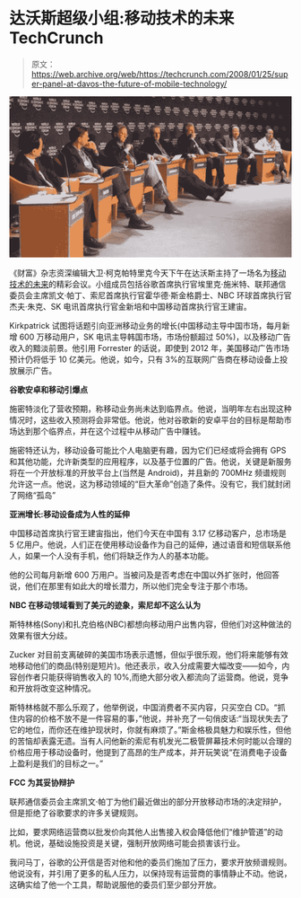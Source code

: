 # 达沃斯超级小组:移动技术的未来 TechCrunch

> 原文：<https://web.archive.org/web/https://techcrunch.com/2008/01/25/super-panel-at-davos-the-future-of-mobile-technology/>

![](img/e7fba9215fcef21033547a6c037cca38.png)

《财富》杂志资深编辑大卫·柯克帕特里克今天下午在达沃斯主持了一场名为[移动技术的未来](https://web.archive.org/web/20221209132857/http://www.weforum.org/en/events/AnnualMeeting2008/Programme/index.htm?id=22863)的精彩会议。小组成员包括谷歌首席执行官埃里克·施米特、联邦通信委员会主席凯文·帕丁、索尼首席执行官霍华德·斯金格爵士、NBC 环球首席执行官杰夫·朱克、SK 电讯首席执行官金新培和中国移动首席执行官王建宙。

Kirkpatrick 试图将话题引向亚洲移动业务的增长(中国移动主导中国市场，每月新增 600 万移动用户，SK 电讯主导韩国市场，市场份额超过 50%)，以及移动广告收入的黯淡前景。他引用 Forrester 的话说，即使到 2012 年，美国移动广告市场预计仍将低于 10 亿美元。他说，如今，只有 3%的互联网广告商在移动设备上投放展示广告。

**谷歌安卓和移动引爆点**

施密特淡化了营收预期，称移动业务尚未达到临界点。他说，当明年左右出现这种情况时，这些收入预测将会非常低。他说，他对谷歌新的安卓平台的目标是帮助市场达到那个临界点，并在这个过程中从移动广告中赚钱。

施密特还认为，移动设备可能比个人电脑更有趣，因为它们已经或将会拥有 GPS 和其他功能，允许新类型的应用程序，以及基于位置的广告。他说，关键是新服务将在一个开放标准的开放平台上(当然是 Android)，并且新的 700MHz 频谱规则允许这一点。他说，这为移动领域的“巨大革命”创造了条件。没有它，我们就封闭了网络“孤岛”

**亚洲增长:移动设备成为人性的延伸**

中国移动首席执行官王建宙指出，他们今天在中国有 3.17 亿移动客户，总市场是 5 亿用户。他说，人们正在使用移动设备作为自己的延伸，通过语音和短信联系他人，如果一个人没有手机，他们将缺乏作为人的基本功能。

他的公司每月新增 600 万用户。当被问及是否考虑在中国以外扩张时，他回答说，他们在那里有如此大的增长潜力，所以他们完全专注于那个市场。

**NBC 在移动领域看到了美元的迹象，索尼却不这么认为**

斯特林格(Sony)和扎克伯格(NBC)都想向移动用户出售内容，但他们对这种做法的效果有很大分歧。

Zucker 对目前支离破碎的美国市场表示遗憾，但似乎很乐观，他们将来能够有效地移动他们的商品(特别是短片)。他还表示，收入分成需要大幅改变——如今，内容创作者只能获得销售收入的 10%,而绝大部分收入都流向了运营商。他说，竞争和开放将改变这种情况。

斯特林格就不那么乐观了，他举例说，中国消费者不买内容，只买空白 CD。“抓住内容的价格不放不是一件容易的事，”他说，并补充了一句俏皮话:“当现状失去了它的地位，而你还在维护现状时，你就有麻烦了。”斯金格极具魅力和娱乐性，但他的苦恼却表露无遗。当有人问他新的索尼有机发光二极管屏幕技术何时能以合理的价格应用于移动设备时，他提到了高昂的生产成本，并开玩笑说“在消费电子设备上盈利是我们的目标之一。”

**FCC 为其妥协辩护**

联邦通信委员会主席凯文·帕丁为他们最近做出的部分开放移动市场的决定辩护，但是拒绝了谷歌要求的许多关键规则。

比如，要求网络运营商以批发价向其他人出售接入权会降低他们“维护管道”的动机。他说，基础设施投资是关键，强制开放网络可能会损害该行业。

我问马丁，谷歌的公开信是否对他和他的委员们施加了压力，要求开放频谱规则。他说没有，并引用了更多的私人压力，以保持现有运营商的事情静止不动。他说，这确实给了他一个工具，帮助说服他的委员们至少部分开放。